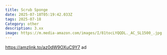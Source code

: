 ```yaml
---
title: Scrub Sponge
date: 2025-07-18T05:19:42.033Z
tags: 2025-07-18
Category: other
description: 3.xx
image: https://m.media-amazon.com/images/I/81tocLYQQDL._AC_SL1500_.jpg
---
```

https://amzlink.to/az0dW9OXuC9Y7 ad